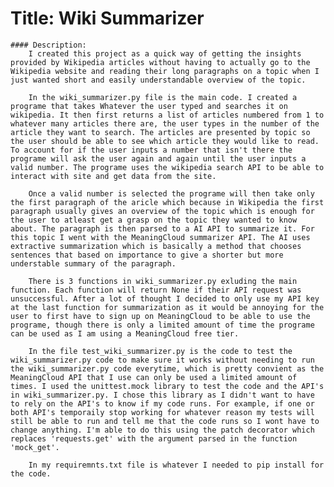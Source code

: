 #   Title: Wiki Summarizer

    #### Description:
        I created this project as a quick way of getting the insights provided by Wikipedia articles without having to actually go to the Wikipedia website and reading their long paragraphs on a topic when I just wanted short and easily understandable overview of the topic.

        In the wiki_summarizer.py file is the main code. I created a programe that takes Whatever the user typed and searches it on wikipedia. It then first returns a list of articles numbered from 1 to whatever many articles there are, the user types in the number of the article they want to search. The articles are presented by topic so the user should be able to see which article they would like to read. To account for if the user inputs a number that isn't there the programe will ask the user again and again until the user inputs a valid number. The programe uses the wikipedia search API to be able to interact with site and get data from the site.

        Once a valid number is selected the programe will then take only the first paragraph of the aricle which because in Wikipedia the first paragraph usually gives an overview of the topic which is enough for the user to atleast get a grasp on the topic they wanted to know about. The paragraph is then parsed to a AI API to summarize it. For this topic I went with the MeaningCloud summarizer API. The AI uses extractive summarization which is basically a method that chooses sentences that based on importance to give a shorter but more understable summary of the paragraph.

        There is 3 functions in wiki_summarizer.py exluding the main function. Each function will return None if their API request was unsuccessful. After a lot of thought I decided to only use my API key at the last function for summarization as it would be annoying for the user to first have to sign up on MeaningCloud to be able to use the programe, though there is only a limited amount of time the programe can be used as I am using a MeaningCloud free tier.

        In the file test_wiki_summarizer.py is the code to test the wiki_summarizer.py code to make sure it works without needing to run the wiki_summarizer.py code everytime, which is pretty convient as the MeaningCloud API that I use can only be used a limited amount of times. I used the unittest.mock library to test the code and the API's in wiki_summarizer.py. I chose this library as I didn't want to have to rely on the API's to know if my code runs. For example, if one or both API's temporaily stop working for whatever reason my tests will still be able to run and tell me that the code runs so I wont have to change anything. I'm able to do this using the patch decorator which replaces 'requests.get' with the argument parsed in the function 'mock_get'.

        In my requiremnts.txt file is whatever I needed to pip install for the code.